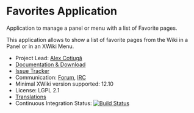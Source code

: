 # Favorites Application

Application to manage a panel or menu with a list of Favorite pages.

This application allows to show a list of favorite pages from the Wiki in a Panel or in an XWiki Menu.

* Project Lead: [Alex Cotiugă](http://www.xwiki.org/xwiki/bin/view/XWiki/acotiuga)
* [Documentation & Download](https://extensions.xwiki.org/xwiki/bin/view/Extension/Favorites%20Application/) 
* [Issue Tracker](https://jira.xwiki.org/browse/XFAV) 
* Communication: [Forum](https://forum.xwiki.org/c/Devs>), [IRC](https://dev.xwiki.org/xwiki/bin/view/Community/IRC>) 
* Minimal XWiki version supported: 12.10
* License: LGPL 2.1
* [Translations](https://l10n.xwiki.org/projects/xwiki-contrib/ffavorites-application/)
* Continuous Integration Status: [![Build Status](http://ci.xwiki.org/job/XWiki%20Contrib/job/application-favorites/job/master/badge/icon)](http://ci.xwiki.org/job/XWiki%20Contrib/job/application-favorites/job/master/) 

